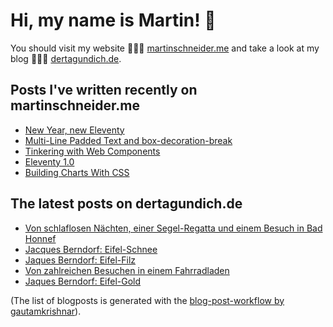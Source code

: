# Hi, my name is Martin! 👋 
You should visit my website 👨🏼‍💻  [martinschneider.me](https://martinschneider.me) and take a look at my blog 🤷🏼‍♂️ [dertagundich.de](https://www.dertagundich.de).

## Posts I've written recently on martinschneider.me
<!-- MSME-POST-LIST:START -->
- [New Year, new Eleventy](https://martinschneider.me/articles/new-year-new-eleventy/)
- [Multi-Line Padded Text and box-decoration-break](https://martinschneider.me/articles/multi-line-padded-text-and-box-decoration-break/)
- [Tinkering with Web Components](https://martinschneider.me/articles/tinkering-with-web-components/)
- [Eleventy 1.0](https://martinschneider.me/articles/eleventy-1-0/)
- [Building Charts With CSS](https://martinschneider.me/articles/building-charts-with-css/)
<!-- MSME-POST-LIST:END -->

## The latest posts on dertagundich.de
<!-- DTUI-POST-LIST:START -->
- [Von schlaflosen Nächten, einer Segel-Regatta und einem Besuch in Bad Honnef](https://www.dertagundich.de/blog/2023/04/von-schlaflosen-nachten-einer-segel-regatta-und-einem-besuch-in-bad-honnef)
- [Jacques Berndorf: Eifel-Schnee](https://www.dertagundich.de/blog/2023/03/jacques-berndorf-eifel-schnee)
- [Jaques Berndorf: Eifel-Filz](https://www.dertagundich.de/blog/2023/03/jaques-berndorf-eifel-filz)
- [Von zahlreichen Besuchen in einem Fahrradladen](https://www.dertagundich.de/blog/2023/03/von-zahlreichen-besuchen-in-einem-fahrradladen)
- [Jaques Berndorf: Eifel-Gold](https://www.dertagundich.de/blog/2023/03/jaques-berndorf-eifel-gold)
<!-- DTUI-POST-LIST:END -->

(The list of blogposts is generated with the [blog-post-workflow by gautamkrishnar](https://github.com/gautamkrishnar/blog-post-workflow)).
